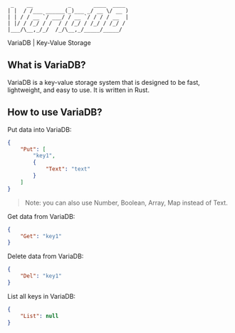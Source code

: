 ```text
 _    __           _       ____  ____ 
| |  / /___ ______(_)___ _/ __ \/ __ )
| | / / __ `/ ___/ / __ `/ / / / __  |
| |/ / /_/ / /  / / /_/ / /_/ / /_/ / 
|___/\__,_/_/  /_/\__,_/_____/_____/  
```
VariaDB | Key-Value Storage


## What is VariaDB?

VariaDB is a key-value storage system that is designed to be fast, lightweight, and easy to use. It is written in Rust.

## How to use VariaDB?

Put data into VariaDB:
```json
{
    "Put": [
        "key1",
        {
            "Text": "text"
        }
    ]
}
```
> Note: you can also use Number, Boolean, Array, Map instead of Text.

Get data from VariaDB:
```json
{
    "Get": "key1"
}
```

Delete data from VariaDB:
```json
{
    "Del": "key1"
}
```

List all keys in VariaDB:
```json
{
    "List": null
}
```
